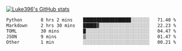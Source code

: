 [![Luke396's GitHub stats](https://github-readme-stats.vercel.app/api?username=luke396&show_icons=true&theme=synthwave&hide=stars)](https://github.com/anuraghazra/github-readme-stats)

<!--START_SECTION:waka-->

```txt
Python       8 hrs 2 mins    ██████████████████░░░░░░░   71.40 %
Markdown     2 hrs 30 mins   █████▓░░░░░░░░░░░░░░░░░░░   22.23 %
TOML         30 mins         █░░░░░░░░░░░░░░░░░░░░░░░░   04.47 %
JSON         9 mins          ▒░░░░░░░░░░░░░░░░░░░░░░░░   01.47 %
Other        1 min           ░░░░░░░░░░░░░░░░░░░░░░░░░   00.21 %
```

<!--END_SECTION:waka-->

<!--
**luke396/luke396** is a ✨ _special_ ✨ repository because its `README.md` (this file) appears on your GitHub profile.

Here are some ideas to get you started:

- 🔭 I’m currently working on ...
- 🌱 I’m currently learning ...
- 👯 I’m looking to collaborate on ...
- 🤔 I’m looking for help with ...
- 💬 Ask me about ...
- 📫 How to reach me: ...
- 😄 Pronouns: ...
- ⚡ Fun fact: ...
-->

